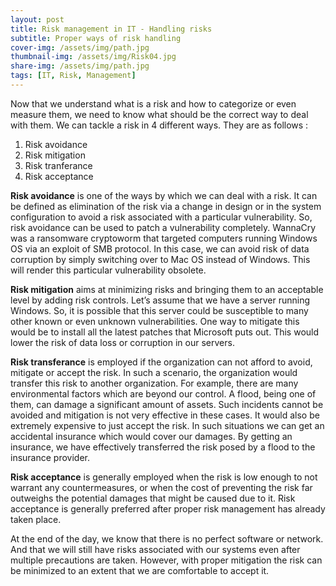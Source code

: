 ```yaml
---
layout: post
title: Risk management in IT - Handling risks
subtitle: Proper ways of risk handling
cover-img: /assets/img/path.jpg
thumbnail-img: /assets/img/Risk04.jpg
share-img: /assets/img/path.jpg
tags: [IT, Risk, Management]
---
```


Now that we understand what is a risk and how to categorize or
even measure them, we need to know what should be the correct
way to deal with them. We can tackle a risk in 4 different ways. They are as follows : 

01. Risk avoidance
02. Risk mitigation
03. Risk tranferance
04. Risk acceptance

**Risk avoidance** is one of the ways by which we can deal with a
risk. It can be defined as elimination of the risk via a change in 
design or in the system configuration to avoid a risk associated
with a particular vulnerability. So, risk avoidance can be used to
patch a vulnerability completely. WannaCry was a ransomware
cryptoworm that targeted computers running Windows OS via an
exploit of SMB protocol. In this case, we can avoid risk of data
corruption by simply switching over to Mac OS instead of
Windows. This will render this particular vulnerability obsolete.

**Risk mitigation** aims at minimizing risks and bringing them to
an acceptable level by adding risk controls. Let’s assume that we
have a server running Windows. So, it is possible that this server
could be susceptible to many other known or even unknown
vulnerabilities. One way to mitigate this would be to install all the
latest patches that Microsoft puts out. This would lower the risk of
data loss or corruption in our servers.

**Risk transferance** is employed if the organization can not afford
to avoid, mitigate or accept the risk. In such a scenario, the
organization would transfer this risk to another organization. For
example, there are many environmental factors which are beyond
our control. A flood, being one of them, can damage a significant
amount of assets. Such incidents cannot be avoided and mitigation
is not very effective in these cases. It would also be extremely
expensive to just accept the risk. In such situations we can get an
accidental insurance which would cover our damages. By getting
an insurance, we have effectively transferred the risk posed by a
flood to the insurance provider.

**Risk acceptance** is generally employed when the risk is low
enough to not warrant any countermeasures, or when the cost of 
preventing the risk far outweighs the potential damages that might
be caused due to it. Risk acceptance is generally preferred after
proper risk management has already taken place.

At the end of the day, we know that there is no perfect software or
network. And that we will still have risks associated with our
systems even after multiple precautions are taken. However, with
proper mitigation the risk can be minimized to an extent that we
are comfortable to accept it.

